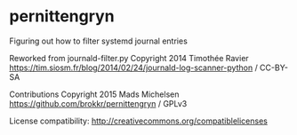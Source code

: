 # pernittengryn
Figuring out how to filter systemd journal entries

Reworked from journald-filter.py 
Copyright 2014 Timothée Ravier
https://tim.siosm.fr/blog/2014/02/24/journald-log-scanner-python / CC-BY-SA

Contributions Copyright 2015 Mads Michelsen
https://github.com/brokkr/pernittengryn / GPLv3

License compatibility: http://creativecommons.org/compatiblelicenses      

